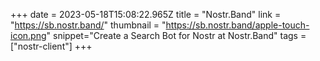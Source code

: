 +++
date = 2023-05-18T15:08:22.965Z
title = "Nostr.Band"
link = "https://sb.nostr.band/"
thumbnail = "https://sb.nostr.band/apple-touch-icon.png"
snippet="Create a Search Bot for Nostr at Nostr.Band"
tags = ["nostr-client"]
+++
